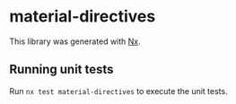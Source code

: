 # material-directives

This library was generated with [Nx](https://nx.dev).

## Running unit tests

Run `nx test material-directives` to execute the unit tests.
